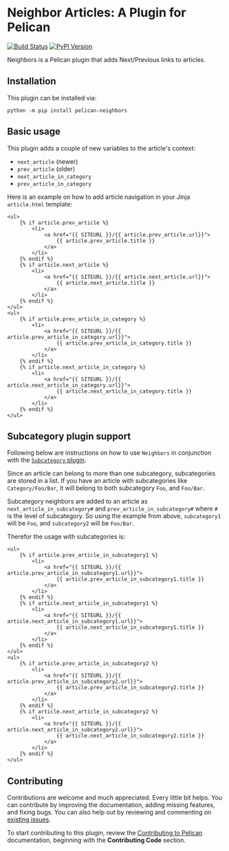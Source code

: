 # Neighbor Articles: A Plugin for Pelican

[![Build Status](https://img.shields.io/github/workflow/status/pelican-plugins/neighbors/build)](https://github.com/pelican-plugins/neighbors/actions) [![PyPI Version](https://img.shields.io/pypi/v/pelican-neighbors)](https://pypi.org/project/pelican-neighbors/)

Neighbors is a Pelican plugin that adds Next/Previous links to articles.


## Installation

This plugin can be installed via:

    python -m pip install pelican-neighbors


## Basic usage

This plugin adds a couple of new variables to the article's context:

* `next_article` (newer)
* `prev_article` (older)
* `next_article_in_category`
* `prev_article_in_category`

Here is an example on how to add article navigation in your Jinja `article.html`
template:

```html+jinja
<ul>
    {% if article.prev_article %}
        <li>
            <a href="{{ SITEURL }}/{{ article.prev_article.url}}">
                {{ article.prev_article.title }}
            </a>
        </li>
    {% endif %}
    {% if article.next_article %}
        <li>
            <a href="{{ SITEURL }}/{{ article.next_article.url}}">
                {{ article.next_article.title }}
            </a>
        </li>
    {% endif %}
</ul>
<ul>
    {% if article.prev_article_in_category %}
        <li>
            <a href="{{ SITEURL }}/{{ article.prev_article_in_category.url}}">
                {{ article.prev_article_in_category.title }}
            </a>
        </li>
    {% endif %}
    {% if article.next_article_in_category %}
        <li>
            <a href="{{ SITEURL }}/{{ article.next_article_in_category.url}}">
                {{ article.next_article_in_category.title }}
            </a>
        </li>
    {% endif %}
</ul>
```


## Subcategory plugin support

Following below are instructions on how to use `Neighbors` in conjunction with
the [`Subcategory`
plugin](https://github.com/getpelican/pelican-plugins/tree/master/subcategory).

Since an article can belong to more than one subcategory, subcategories are
stored in a list. If you have an article with subcategories like
`Category/Foo/Bar`, it will belong to both subcategory `Foo`, and `Foo/Bar`.

Subcategory neighbors are added to an article as `next_article_in_subcategory#`
and `prev_article_in_subcategory#` where `#` is the level of subcategory. So
using the example from above, `subcategory1` will be `Foo`, and `subcategory2`
will be `Foo/Bar`.

Therefor the usage with subcategories is:

```html+jinja
<ul>
    {% if article.prev_article_in_subcategory1 %}
        <li>
            <a href="{{ SITEURL }}/{{ article.prev_article_in_subcategory1.url}}">
                {{ article.prev_article_in_subcategory1.title }}
            </a>
        </li>
    {% endif %}
    {% if article.next_article_in_subcategory1 %}
        <li>
            <a href="{{ SITEURL }}/{{ article.next_article_in_subcategory1.url}}">
                {{ article.next_article_in_subcategory1.title }}
            </a>
        </li>
    {% endif %}
</ul>
<ul>
    {% if article.prev_article_in_subcategory2 %}
        <li>
            <a href="{{ SITEURL }}/{{ article.prev_article_in_subcategory2.url}}">
                {{ article.prev_article_in_subcategory2.title }}
            </a>
        </li>
    {% endif %}
    {% if article.next_article_in_subcategory2 %}
        <li>
            <a href="{{ SITEURL }}/{{ article.next_article_in_subcategory2.url}}">
                {{ article.next_article_in_subcategory2.title }}
            </a>
        </li>
    {% endif %}
</ul>
```


## Contributing

Contributions are welcome and much appreciated. Every little bit helps. You can contribute by improving the documentation, adding missing features, and fixing bugs. You can also help out by reviewing and commenting on [existing issues][].

To start contributing to this plugin, review the [Contributing to Pelican][] documentation, beginning with the **Contributing Code** section.

[existing issues]: https://github.com/pelican-plugins/neighbors/issues
[Contributing to Pelican]: https://docs.getpelican.com/en/latest/contribute.html

